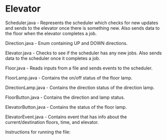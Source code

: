 # Elevator

Scheduler.java - Represents the scheduler which checks for new updates and sends to the elevator once there is something new. Also sends data to the floor when the elevator completes a job. 

Direction.java - Enum containing UP and DOWN directions. 

Elevator.java - Checks to see if the scheduler has any new jobs. Also sends data to the scheduler once it completes a job. 

Floor.java - Reads inputs from a file and sends events to the scheduler. 

FloorLamp.java - Contains the on/off status of the floor lamp. 

DirectionLamp.java - Contains the direction status of the direction lamp. 

FloorButton.java - Contains the direction and lamp status. 

ElevatorButton.java - Contains the status of the floor lamp. 

ElevatorEvent.java - Contains event that has info about the current/destination floors, time, and elevator. 

Instructions for running the file: 







